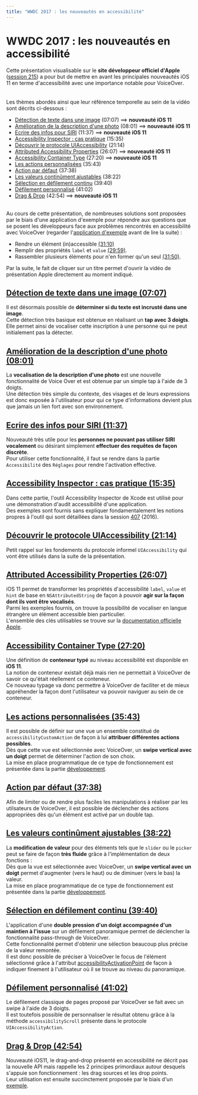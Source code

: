 ```yaml
---
title: "WWDC 2017 : les nouveautés en accessibilité"
---
```


# WWDC 2017 : les nouveautés en accessibilité

Cette présentation visualisable sur le **site développeur officiel d'Apple** ([session 215](https://developer.apple.com/videos/play/wwdc2017/215/)) a pour but de mettre en avant les principales nouveautés iOS 11 en terme d'accessibilité avec une importance notable pour <span lang="en">VoiceOver</span>.
<br><img style="max-width: 200px; height: auto;" alt="" src="../../../../images/iOSdev/wwdc17-logo.png" />
<img style="max-width: 700px; height: auto;" alt="" src="../../../../images/iOSdev/wwdc17-215.png" />
<br><br>Les thèmes abordés ainsi que leur référence temporelle au sein de la vidéo sont décrits ci-dessous :
- [Détection de texte dans une image](#ImageTextDetection) (07:07) ⟹ **nouveauté iOS 11**
- [Amélioration de la description d'une photo](#ImprovedPhotoDescription) (08:01) ⟹ **nouveauté iOS 11**
- [Ecrire des infos pour SIRI](#TypeToSIRI) (11:37) ⟹ **nouveauté iOS 11**
- [Accessibility Inspector : cas pratique](#AccessibilityInspector) (15:35)
- [Découvrir le protocole UIAccessibility](#UIAccessibilityProtocol) (21:14)
- [Attributed Accessibility Properties](#AttributedProperties) (26:07) ⟹ **nouveauté iOS 11**
- [Accessibility Container Type](#AccessibilityContainer) (27:20) ⟹ **nouveauté iOS 11**
- [Les actions personnalisées](#CustomActions) (35:43)
- [Action par défaut](#DefaultActivation) (37:38)
- [Les valeurs continûment ajustables](#AdjustableValues) (38:22)
- [Sélection en défilement continu](#PassThrough) (39:40)
- [Défilement personnalisé](#CustomScrolling) (41:02)
- [Drag & Drop](#DragAndDrop) (42:54) ⟹ **nouveauté iOS 11**

<br>Au cours de cette présentation, de nombreuses solutions sont proposées par le biais d'une application d'exemple pour répondre aux questions que se posent les développeurs face aux problèmes rencontrés en accessibilité avec <span lang="en">VoiceOver</span> (regarder l'[application d'exemple](https://developer.apple.com/videos/play/wwdc2017/215/?time=1007) avant de lire la suite) :
- Rendre un élément (in)accessible [(31:10)](https://developer.apple.com/videos/play/wwdc2017/215/?time=1870)
- Remplir des propriétés `label` et `value` [(29:59)](https://developer.apple.com/videos/play/wwdc2017/215/?time=1799).
- Rassembler plusieurs éléments pour n'en former qu'un seul [(31:50)](https://developer.apple.com/videos/play/wwdc2017/215/?time=1910).

Par la suite, le fait de cliquer sur un titre permet d'ouvrir la vidéo de présentation <span lang="en">Apple</span> directement au moment indiqué.

<a name="ImageTextDetection"></a>
## [Détection de texte dans une image (07:07)](https://developer.apple.com/videos/play/wwdc2017/215/?time=427)
Il est désormais possible de **déterminer si du texte est incrusté dans une image**.
<br><img style="max-width: 1000px; height: auto;" alt="" src="../../../../images/iOSdev/wwdc17-215-ImageTextDetection.png" />
<br>Cette détection très basique est obtenue en réalisant un **tap avec 3 doigts**.
<br>Elle permet ainsi de vocaliser cette inscription à une personne qui ne peut initialement pas la détecter.

<a name="ImprovedPhotoDescription"></a>
## [Amélioration de la description d'une photo (08:01)](https://developer.apple.com/videos/play/wwdc2017/215/?time=481)
La **vocalisation de la description d'une photo** est une nouvelle fonctionnalité de Voice Over et est obtenue par un simple <span lang="en">tap</span> à l'aide de 3 doigts.
<br><img style="max-width: 1000px; height: auto;" alt="" src="../../../../images/iOSdev/wwdc17-215-ImprovedPhotoDescription.png" />
<br>Une détection très simple du contexte, des visages et de leurs expressions est donc exposée à l'utilisateur pour qui ce type d'informations devient plus que jamais un lien fort avec son environnement.

<a name="TypeToSIRI"></a>
## [Ecrire des infos pour SIRI (11:37)](https://developer.apple.com/videos/play/wwdc2017/215/?time=697)
Nouveauté très utile pour les **personnes ne pouvant pas utiliser SIRI vocalement** ou désirant simplement **effectuer des requêtes de façon discrète**.
<br>Pour utiliser cette fonctionnalité, il faut se rendre dans la partie `Accessibilité` des `Réglages` pour rendre l'activation effective.
<br><img style="max-width: 600px; height: auto;" alt="" src="../../../../images/iOSdev/wwdc17-215-TypeToSiri.png" />

<a name="AccessibilityInspector"></a>
## [Accessibility Inspector : cas pratique (15:35)](https://developer.apple.com/videos/play/wwdc2017/215/?time=935)
Dans cette partie, l'outil <span lang="en">Accessibility Inspector</span> de Xcode est utilisé pour une démonstration d'audit accessibilité d'une application.
<br>Des exemples sont fournis sans expliquer fondamentalement les notions propres à l'outil qui sont détaillées dans la session [407](https://developer.apple.com/videos/play/wwdc2016/407/) (2016).

<a name="UIAccessibilityProtocol"></a>
## [Découvrir le protocole UIAccessibility (21:14)](https://developer.apple.com/videos/play/wwdc2017/215/?time=1274)
Petit rappel sur les fondements du protocole informel `UIAccessibility` qui vont être utilisés dans la suite de la présentation.
<br><img style="max-width: 450px; height: auto;" alt="" src="../../../../images/iOSdev/wwdc17-215-UIAccessibilityProtocol.png" />

<a name="AttributedProperties"></a>
## [Attributed Accessibility Properties (26:07)](https://developer.apple.com/videos/play/wwdc2017/215/?time=1567)
iOS 11 permet de transformer les propriétés d'accessibilité `label`, `value` et `hint` de base en `NSAttributedString` de façon à pouvoir **agir sur la façon dont ils vont être vocalisés**.
<br><img style="max-width: 550px; height: auto;" alt="" src="../../../../images/iOSdev/wwdc17-215-AttributedStrings.png" />
<br>Parmi les exemples fournis, on trouve la possibilité de vocaliser en langue étrangère un élément accessible bien particulier.
<br><img style="max-width: 600px; height: auto;" alt="" src="../../../../images/iOSdev/wwdc17-215-AttributedStringsExample.png" />
<br>L'ensemble des clés utilisables se trouve sur la [documentation officielle Apple](https://developer.apple.com/documentation/uikit/accessibility/uiaccessibility/speech_attributes_for_attributed_strings).

<a name="AccessibilityContainer"></a>
## [Accessibility Container Type (27:20)](https://developer.apple.com/videos/play/wwdc2017/215/?time=1640)
Une définition de **conteneur typé** au niveau accessibilité est disponible en **iOS 11**.
<br><img style="max-width: 750px; height: auto;" alt="" src="../../../../images/iOSdev/wwdc17-215-ContainerType.png" />
<br>La notion de conteneur existait déjà mais rien ne permettait à <span lang="en">VoiceOver</span> de savoir ce qu'était réellement ce conteneur.
<br>Ce nouveau typage va donc permettre à <span lang="en">VoiceOver</span> de faciliter et de mieux appréhender la façon dont l'utilisateur va pouvoir naviguer au sein de ce conteneur.

<a name="CustomActions"></a>
## [Les actions personnalisées (35:43)](https://developer.apple.com/videos/play/wwdc2017/215/?time=2143)
Il est possible de définir sur une vue un ensemble constitué de `accessibilityCustomAction` de façon à lui **attribuer différentes actions possibles**.
<br><img style="max-width: 600px; height: auto;" alt="" src="../../../../images/iOSdev/wwdc17-215-CustomActions.png" />
<br>Dès que cette vue est sélectionnée avec <span lang="en">VoiceOver</span>, un **swipe vertical avec un doigt** permet de déterminer l'action de son choix.
<br>La mise en place programmatique de ce type de fonctionnement est présentée dans la partie [développement](../../../developpement#actions-personnalisees).

<a name="DefaultActivation"></a>
## [Action par défaut (37:38)](https://developer.apple.com/videos/play/wwdc2017/215/?time=2258)
Afin de limiter ou de rendre plus faciles les manipulations à réaliser par les utilsateurs de <span lang="en">VoiceOver</span>, il est possible de déclencher des actions appropriées dès qu'un élément est activé par un double tap.
<br><img style="max-width: 750px; height: auto;" alt="" src="../../../../images/iOSdev/wwdc17-215-DefaultAction.png" />


<a name="AdjustableValues"></a>
## [Les valeurs continûment ajustables (38:22)](https://developer.apple.com/videos/play/wwdc2017/215/?time=2302)
La **modification de valeur** pour des éléments tels que le `slider` ou le `picker` peut se faire de façon **très fluide** grâce à l'implémentation de deux fonctions :
<br><img style="max-width: 470px; height: auto;" alt="" src="../../../../images/iOSdev/wwdc17-215-AdjustableValues.png" />
<br>Dès que la vue est sélectionnée avec <span lang="en">VoiceOver</span>, un **swipe vertical avec un doigt** permet d'augmenter (vers le haut) ou de diminuer (vers le bas) la valeur.
<br>La mise en place programmatique de ce type de fonctionnement est présentée dans la partie [développement](../../../developpement#valeurs-continument-ajustables).

<a name="PassThrough"></a>
## [Sélection en défilement continu (39:40)](https://developer.apple.com/videos/play/wwdc2017/215/?time=2380)
L'application d'une **double pression d'un doigt accompagnée d'un maintien à l'issue** sur un défilement panoramique permet de déclencher la fonctionnalité <span lang="en">pass-through</span> de <span lang="en">VoiceOver</span>.
<br><img style="max-width: 400px; height: auto;" alt="" src="../../../../images/iOSdev/wwdc17-215-PassThrough_1.png" />
<br>Cette fonctionnalité permet d'obtenir une sélection beaucoup plus précise de la valeur remontée.
<br>Il est donc possible de préciser à <span lang="en">VoiceOver</span> le focus de l'élément sélectionné grâce à l'attribut [accessibilityActivationPoint](../../../developpement#modifier-la-zone-de-focus-de-voiceover) de façon à indiquer finement à l'utilisateur où il se trouve au niveau du panoramique.
<br><img style="max-width: 500px; height: auto;" alt="" src="../../../../images/iOSdev/wwdc17-215-PassThrough_2.png" />

<a name="CustomScrolling"></a>
## [Défilement personnalisé (41:02)](https://developer.apple.com/videos/play/wwdc2017/215/?time=2462)
Le défilement classique de pages proposé par <span lang="en">VoiceOver</span> se fait avec un <span lang="en">swipe</span> à l'aide de 3 doigts.
<br>Il est toutefois possible de personnaliser le résultat obtenu grâce à la méthode `accessibilityScroll` présente dans le protocole `UIAccessibilityAction`.
<br><img style="max-width: 750px; height: auto;" alt="" src="../../../../images/iOSdev/wwdc17-215-CustomScrolling.png" />

<a name="DragAndDrop"></a>
## [Drag & Drop (42:54)](https://developer.apple.com/videos/play/wwdc2017/215/?time=2574)
Nouveauté iOS11, le <span lang="en">drag-and-drop</span> présenté en accessibilité ne décrit pas la nouvelle API mais rappelle les 2 principes primordiaux autour desquels s'appuie son fonctionnement : les <span lang="en">drag sources</span> et les <span lang="en">drop points</span>.
<br><img style="max-width: 750px; height: auto;" alt="" src="../../../../images/iOSdev/wwdc17-215-DragAndDrop.png" />
<br>Leur utilisation est ensuite succinctement proposée par le biais d'un [exemple](https://developer.apple.com/videos/play/wwdc2017/215/?time=2729).

